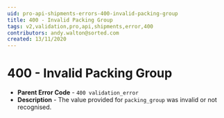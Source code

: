 ```yaml
---
uid: pro-api-shipments-errors-400-invalid-packing-group
title: 400 - Invalid Packing Group
tags: v2,validation,pro,api,shipments,error,400
contributors: andy.walton@sorted.com
created: 13/11/2020
---
```

# 400 - Invalid Packing Group

* **Parent Error Code** - `400 validation_error`
* **Description** - The value provided for `packing_group` was invalid or not recognised.
